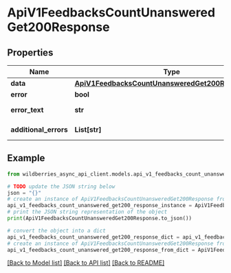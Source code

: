 # ApiV1FeedbacksCountUnansweredGet200Response


## Properties

Name | Type | Description | Notes
------------ | ------------- | ------------- | -------------
**data** | [**ApiV1FeedbacksCountUnansweredGet200ResponseData**](ApiV1FeedbacksCountUnansweredGet200ResponseData.md) |  | [optional] 
**error** | **bool** | Есть ли ошибка | [optional] 
**error_text** | **str** | Описание ошибки | [optional] 
**additional_errors** | **List[str]** | Дополнительные ошибки | [optional] 

## Example

```python
from wildberries_async_api_client.models.api_v1_feedbacks_count_unanswered_get200_response import ApiV1FeedbacksCountUnansweredGet200Response

# TODO update the JSON string below
json = "{}"
# create an instance of ApiV1FeedbacksCountUnansweredGet200Response from a JSON string
api_v1_feedbacks_count_unanswered_get200_response_instance = ApiV1FeedbacksCountUnansweredGet200Response.from_json(json)
# print the JSON string representation of the object
print(ApiV1FeedbacksCountUnansweredGet200Response.to_json())

# convert the object into a dict
api_v1_feedbacks_count_unanswered_get200_response_dict = api_v1_feedbacks_count_unanswered_get200_response_instance.to_dict()
# create an instance of ApiV1FeedbacksCountUnansweredGet200Response from a dict
api_v1_feedbacks_count_unanswered_get200_response_from_dict = ApiV1FeedbacksCountUnansweredGet200Response.from_dict(api_v1_feedbacks_count_unanswered_get200_response_dict)
```
[[Back to Model list]](../README.md#documentation-for-models) [[Back to API list]](../README.md#documentation-for-api-endpoints) [[Back to README]](../README.md)


